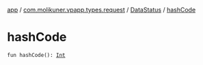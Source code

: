 [app](../../index.md) / [com.molikuner.vpapp.types.request](../index.md) / [DataStatus](index.md) / [hashCode](./hash-code.md)

# hashCode

`fun hashCode(): `[`Int`](https://kotlinlang.org/api/latest/jvm/stdlib/kotlin/-int/index.html)